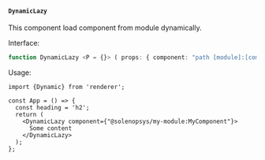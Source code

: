 #### `DynamicLazy`

This component load component from module dynamically.

Interface:

```ts
function DynamicLazy <P = {}> ( props: { component: "path [module]:[component]", props?: FunctionMaybe<P | null>, children?: JSX.Element }): JSX. Element;
```

Usage:

```tsx
import {Dynamic} from 'renderer';

const App = () => {
  const heading = 'h2';
  return (
    <DynamicLazy component={"@solenopsys/my-module:MyComponent"}>
      Some content
    </DynamicLazy>
  );
};
```